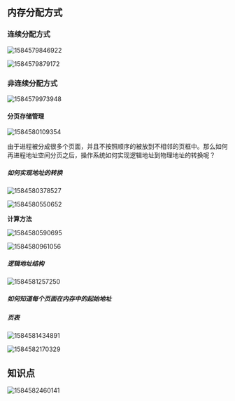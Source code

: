 ## 内存分配方式

### 连续分配方式

![1584579846922](F:\typoraImg\1584579846922.png)



![1584579879172](F:\typoraImg\1584579879172.png)

### 非连续分配方式

![1584579973948](F:\typoraImg\1584579973948.png)

#### 分页存储管理

![1584580109354](F:\typoraImg\1584580109354.png)

​		由于进程被分成很多个页面，并且不按照顺序的被放到不相邻的页框中。那么如何再进程地址空间分页之后，操作系统如何实现逻辑地址到物理地址的转换呢？

#####  如何实现地址的转换

![1584580378527](F:\typoraImg\1584580378527.png)

![1584580550652](F:\typoraImg\1584580550652.png)

**计算方法**

![1584580590695](F:\typoraImg\1584580590695.png)

![1584580961056](F:\typoraImg\1584580961056.png)

##### 逻辑地址结构

![1584581257250](F:\typoraImg\1584581257250.png)

##### 如何知道每个页面在内存中的起始地址

##### 页表

![1584581434891](F:\typoraImg\1584581434891.png)

![1584582170329](F:\typoraImg\1584582170329.png)

## 知识点

![1584582460141](F:\typoraImg\1584582460141.png)